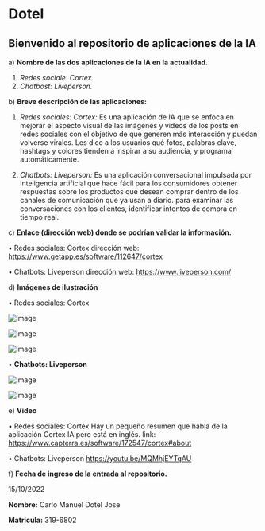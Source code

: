 # Dotel

## Bienvenido al repositorio de aplicaciones de la IA

a)	**Nombre de las dos aplicaciones de la IA en la actualidad.**
 
1. *Redes sociale: Cortex.*
2. *Chatbost: Liveperson.*
 
b)	**Breve descripción de las aplicaciones:**

1.	*Redes sociales: Cortex:* 
Es una aplicación de IA que se enfoca en mejorar el aspecto visual de las imágenes y vídeos de los posts en redes sociales con el objetivo de que generen más interacción y puedan volverse virales. Les dice a los usuarios qué fotos, palabras clave, hashtags y colores tienden a inspirar a su audiencia, y programa automáticamente.

2.	*Chatbots: Liveperson:* 
Es una aplicación conversacional impulsada por inteligencia artificial que hace fácil para los consumidores obtener respuestas sobre los productos que desean comprar dentro de los canales de comunicación que ya usan a diario. para examinar las conversaciones con los clientes, identificar intentos de compra en tiempo real.

c)	**Enlace (dirección web) donde se podrían validar la información.**

•	Redes sociales: Cortex dirección web:
https://www.getapp.es/software/112647/cortex

•	Chatbots: Liveperson dirección web:
https://www.liveperson.com/

d)	**Imágenes de ilustración**

•	Redes sociales: Cortex

![image](https://user-images.githubusercontent.com/115906068/196014972-a422fc17-687f-4ae1-a23a-b32bab140abe.png)

![image](https://user-images.githubusercontent.com/115906068/196014977-8b60ea90-85d7-4c7d-872d-0fe106512045.png)

![image](https://user-images.githubusercontent.com/115906068/196014983-29894909-267c-4b45-b21b-558320e6144d.png)


•	**Chatbots: Liveperson**

![image](https://user-images.githubusercontent.com/115906068/196015036-dd427ee9-ca53-442a-9903-66bef645ace0.png)

![image](https://user-images.githubusercontent.com/115906068/196015039-f2cc85c2-fbaa-45e3-8cbf-dfb80156fc32.png)

e)	**Video**

•	Redes sociales: Cortex
Hay un pequeño resumen que habla de la aplicación Cortex IA pero está en inglés. link: https://www.capterra.es/software/172547/cortex#about 

•	Chatbots: Liveperson
https://youtu.be/MQMhjEYTqAU

f)	**Fecha de ingreso de la entrada al repositorio.**

15/10/2022






**Nombre:** Carlo Manuel Dotel Jose

**Matricula:** 319-6802 

